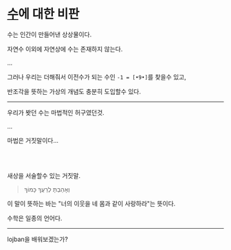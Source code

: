 # [수](./Number.md)에 대한 비판

수는 인간이 만들어낸 상상물이다.

자연수 이외에 자연상에 수는 존재하지 않는다.

...

그러나 우리는 더해줘서 이전수가 되는 수인 `-1 = [•9•]`를 찾을수 있고,

반조각을 뜻하는 가상의 개념도 충분히 도입할수 있다.

---

우리가 봣던 수는 마법적인 허구였던것.

...

마법은 거짓말이다...

<br/><br/>

새상을 서술할수 있는 거짓말.

> וְאָהַבְתָּ לְרֵעֲךָ כָּמוֹךָ

이 말이 뜻하는 바는 "너의 이웃을 네 몸과 같이 사랑하라"는 뜻이다.

수학은 일종의 언어다.

---

lojban을 배워보겠는가?